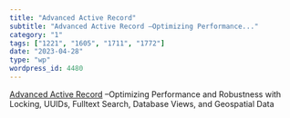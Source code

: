 ```yaml
---
title: "Advanced Active Record"
subtitle: "Advanced Active Record –Optimizing Performance..."
category: "1"
tags: ["1221", "1605", "1711", "1772"]
date: "2023-04-28"
type: "wp"
wordpress_id: 4480
---
```

[ Advanced Active Record]( https://blog.rubyhero.dev/advanced-active-record) –Optimizing Performance and Robustness with Locking, UUIDs, Fulltext Search, Database Views, and Geospatial Data